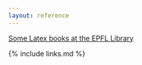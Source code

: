 ```yaml
---
layout: reference
---
```


[Some Latex books at the EPFL Library](https://beast-epfl.hosted.exlibrisgroup.com/primo-explore/search?query=any,contains,latex&tab=default_tab&search_scope=default_scope&vid=EPFL&facet=library,include,E02&mfacet=topic,include,TRAITEMENT%20DE%20TEXTE%20(%C3%89DITION%20%C3%89LECTRONIQUE)$$8fre,1&mfacet=topic,include,TEX%20%2B%20LATEX%20(%C3%89DITION%20%C3%89LECTRONIQUE)$$8fre,1&mfacet=topic,include,MODES%20D%27EMPLOI%20DE%20LOGICIELS%20(PRODUITS%20LOGICIELS)$$8fre,1&mfacet=topic,include,%C3%89DITION%20%C3%89LECTRONIQUE$$8fre,1&mfacet=topic,include,MICRO-ORDINATEURS%20%2B%20ORDINATEURS%20INDIVIDUELS%20(SYST%C3%88MES%20INFORMATIQUES)$$8fre,1&mfacet=topic,include,M%C3%89THODES%20DE%20PROGRAMMATION$$8fre,1&lang=fr_FR&offset=0)

{% include links.md %}
